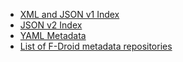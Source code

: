 - [XML and JSON v1 Index](Metadata/XML-and-JSON-v1-Index)
- [JSON v2 Index](Metadata/JSON-v2-Index)
- [YAML Metadata](Metadata/YAML-Metadata)
- [List of F-Droid metadata repositories](Metadata/List-of-F-Droid-metadata-repositories)